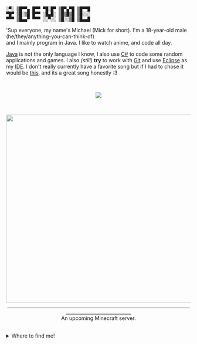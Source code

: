 
```
░▀░ ▒█▀▀▄ █▀▀ ▀█░█▀ ▒█▀▄▀█ ▒█▀▀█ 
▀█▀ ▒█░▒█ █▀▀ ░█▄█░ ▒█▒█▒█ ▒█░░░ 
▀▀▀ ▒█▄▄▀ ▀▀▀ ░░▀░░ ▒█░░▒█ ▒█▄▄█
```

'Sup everyone, my name's Michael (Mick for short). I'm a 18-year-old male (he/they/anything-you-can-think-of)  
and I mainly program in Java. I like to watch anime, and code all day.

[Java](https://java.com) is not the only language I know, I also use [C#](https://dotnet.microsoft.com) to code some random applications and games. 
I also *(still)* **try** to work with [Git](https://git-scm.com/) and use [Eclipse](https://www.eclipse.org/) as my [IDE](https://en.wikipedia.org/wiki/Integrated_development_environment). I don't really currently have a favorite song but if I had to chose it would be [this](https://youtu.be/IWo5PXXp5PA), 
and its a great song honestly :3

<br>

<p align="center">
  <img src="https://lanyard-profile-readme.vercel.app/api/253287312362962946">
</p>

<br>

<p align="center">
  <img src="https://user-images.githubusercontent.com/47728875/132115783-d0968694-c9db-46cd-8d33-485c55d7ef1f.png" width="512" lenght="512">
  __________________________________________________________________________________________________________ <br>
  An upcoming Minecraft server.
</p>

<br>

<details>
  <summary>Where to find me!</summary>

## Socials
Discord • [Mick 🌈#5537](https://discord.com/users/253287312362962946)      <br>
Discord • [! mk#8150](https://discord.com/users/459598644283310081)          <br>
Twitter • [iMPDevMC](https://twitter.com/impdevmc)                           <br>
Telegram • [iMPDevMC](https://t.me/impdevmc)                                 <br>
Website • [Mick's World](https://micks.world)                                <br>
  
## Other socials
Spotify • [pz3o1ph2mkwy7haks6dmxle06](https://open.spotify.com/user/pz3o1ph2mkwy7haks6dmxle06)   <br>
Behance • [Mick_](https://be.net/mick_)                                                          <br>
Steam • [iMPDevMC](https://steamcommunity.com/id/impdevmc)                                       <br>
NameMC • [iDevMC](https://namemc.com/profile/iDevMC.2)                                           <br>
NameMC • [iMPDevMC](https://namemc.com/profile/iMPDevMC.1)                                       <br>
  
![](https://komarev.com/ghpvc/?username=iDevMC&style=flat-square&color=ff948c)
</details>
